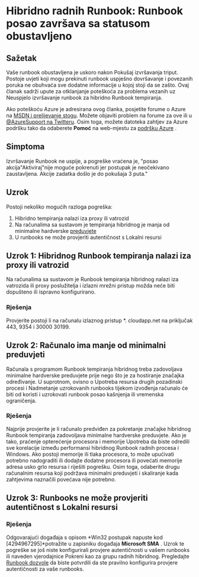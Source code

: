 <properties
   pageTitle="Hibridno radnih Runbook: Runbook posao završava sa statusom obustavljeno | Microsoft Azure"
   description="Simptomi uzroci i rješenja za hibridno Runbook tempiranja posao prekid pogrešku."
   services="automation"
   documentationCenter=""
   authors="mgoedtel"
   manager="jwhit"
   editor="tysonn" />
<tags
   ms.service="automation"
   ms.devlang="na"
   ms.topic="article"
   ms.tgt_pltfrm="na"
   ms.workload="infrastructure-services"
   ms.date="08/17/2016"
   ms.author="magoedte" />

# <a name="hybrid-runbook-worker-a-runbook-job-terminates-with-a-status-of-suspended"></a>Hibridno radnih Runbook: Runbook posao završava sa statusom obustavljeno

## <a name="summary"></a>Sažetak

Vaše runbook obustavljena je uskoro nakon Pokušaj izvršavanja triput. Postoje uvjeti koji mogu prekinuti runbook uspješno dovršavanje i povezanih poruka ne obuhvaća sve dodatne informacije u kojoj stoji da se zašto. Ovaj članak sadrži upute za otklanjanje poteškoća za problema vezanih uz Neuspjelo izvršavanje runbook za hibridno Runbook tempiranja.

Ako poteškoću Azure je adresirana ovog članka, posjetite forume o Azure na [MSDN i prelijevanje stogu](https://azure.microsoft.com/support/forums/). Možete objaviti problem na forume za ove ili u [ @AzureSupport na Twitteru](https://twitter.com/AzureSupport). Osim toga, možete datoteka zahtjev za Azure podršku tako da odaberete **Pomoć** na web-mjestu za [podršku Azure](https://azure.microsoft.com/support/options/) .

## <a name="symptom"></a>Simptoma

Izvršavanje Runbook ne uspije, a pogreške vraćena je, "posao akcija"Aktiviraj"nije moguće pokrenuti jer postupak je neočekivano zaustavljena. Akcije zadatka došlo je do pokušaja 3 puta."


## <a name="cause"></a>Uzrok

Postoji nekoliko mogućih razloga pogreška: 

  1. Hibridno tempiranja nalazi iza proxy ili vatrozid
  2. Na računalima sa sustavom je tempiranja hibridnog je manja od minimalne hardverske [preduvjete](automation-hybrid-runbook-worker.md#hybrid-runbook-worker-requirements) 
  3. U runbooks ne može provjeriti autentičnost s Lokalni resursi


## <a name="cause-1-hybrid-runbook-worker-is-behind-proxy-or-firewall"></a>Uzrok 1: Hibridnog Runbook tempiranja nalazi iza proxy ili vatrozid

Na računalima sa sustavom je Runbook tempiranja hibridnog nalazi iza vatrozida ili proxy poslužitelja i izlazni mrežni pristup možda neće biti dopušteno ili ispravno konfigurirano.

### <a name="solution"></a>Rješenja

Provjerite postoji li na računalu izlaznog pristup *. cloudapp.net na priključak 443, 9354 i 30000 30199. 

## <a name="cause-2-computer-has-less-than-minimum-hardware-requirements"></a>Uzrok 2: Računalo ima manje od minimalni preduvjeti

Računala s programom Runbook tempiranja hibridnog treba zadovoljava minimalne hardverske preduvjete prije nego što je za hostiranje značajka određivanje. U suprotnom, ovisno o Upotreba resursa drugih pozadinski procesi i Nadmetanje uzrokovanih runbooks tijekom izvođenja računalo će biti od koristi i uzrokovati runbook posao kašnjenja ili vremenska ograničenja. 

### <a name="solution"></a>Rješenja 

Najprije provjerite je li računalo predviđen za pokretanje značajke hibridnog Runbook tempiranja zadovoljava minimalne hardverske preduvjete.  Ako je tako, praćenje opterećenje procesora i memorije Upotreba da biste odredili sve korelacije između performansi hibridnog Runbook radnih procesa i Windows.  Ako postoji memorije ili tlaka procesora, to može upućivati potrebno nadograditi ili dodajte dodatne procesora ili povećati memorije adresa usko grlo resursa i riješiti pogrešku. Osim toga, odaberite drugu računalnim resursa koji podržava minimalni preduvjeti i skaliranje kada zahtjevima naznačili povećava nije potrebno.         

## <a name="cause-3-runbooks-cannot-authenticate-with-local-resources"></a>Uzrok 3: Runbooks ne može provjeriti autentičnost s Lokalni resursi

### <a name="solution"></a>Rješenja

Odgovarajući događaja s opisom *Win32 postupak napuste kod [4294967295]*potražite u zapisniku događaja **Microsoft SMA** .  Uzrok te pogreške se još niste konfigurirali provjere autentičnosti u vašem runbooks ili naveden vjerodajnice Pokreni kao za grupu radnih hibridnog.  Pregledajte [Runbook dozvole](automation-hybrid-runbook-worker.md#runbook-permissions) da biste potvrdili da ste pravilno konfigurira provjere autentičnosti za vaše runbooks.  


 

